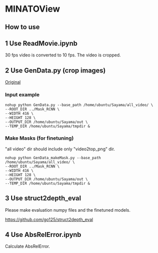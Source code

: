 # MINATOView

## How to use

## 1 Use ReadMovie.ipynb

30 fps video is converted to 10 fps. The video is cropped.

## 2 Use GenData.py (crop images)

[Original](https://github.com/go125/PrepareDataForDFV)

### Input example

```script
nohup python GenData.py --base_path /home/ubuntu/Sayama/all_video/ \
--ROOT_DIR ../Mask_RCNN \
--WIDTH 416 \
--HEIGHT 128 \
--OUTPUT_DIR /home/ubuntu/Sayama/out \
--TEMP_DIR /home/ubuntu/Sayama/tmpdir &
```

### Make Masks (for finetuning)

"all video" dir should include only "video2top_png" dir.

```script
nohup python GenData_makeMask.py --base_path /home/ubuntu/Sayama/all_video/ \
--ROOT_DIR ../Mask_RCNN \
--WIDTH 416 \
--HEIGHT 128 \
--OUTPUT_DIR /home/ubuntu/Sayama/out \
--TEMP_DIR /home/ubuntu/Sayama/tmpdir &
```


## 3 Use struct2depth_eval

Please make evaluation numpy files and the finetuned models.

https://github.com/go125/struct2depth_eval

## 4 Use AbsRelError.ipynb

Calculate AbsRelError.



